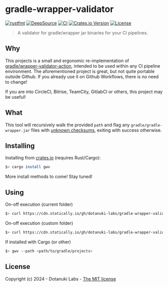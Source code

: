 # gradle-wrapper-validator

[![rustfmt](https://img.shields.io/badge/code%20style-%E2%9D%A4-FF4081.svg)](https://rust-lang.github.io/rustfmt)
[![DeepSource](https://app.deepsource.com/gh/dotanuki-labs/gradle-wrapper-validator.svg/?label=active+issues&show_trend=false&token=RkvGszk0c0X5b_NOtG5k501L)](https://app.deepsource.com/gh/dotanuki-labs/gradle-wrapper-validator/)
[![CI](https://github.com/dotanuki-labs/gradle-wrapper-validator/actions/workflows/ci.yml/badge.svg?branch=main)](https://github.com/dotanuki-labs/gradle-wrapper-validator/actions/workflows/ci.yml)
[![Crates.io Version](https://img.shields.io/crates/v/gwv)](https://crates.io/crates/gwv)
[![License](https://img.shields.io/github/license/dotanuki-labs/norris)](https://choosealicense.com/licenses/mit)

> A validator for gradle/wrapper jar binaries for your CI pipelines.

## Why

This projects is a small and ergonomic re-implementation of
[gradle/wrapper-validator-action](https://github.com/gradle/wrapper-validation-action),
intended to be used within any CI pipeline environment. The aforementioned
project is great, but not quite portable outside Github. If you already use
it on Github Workflows, there is no need to change!

If you are into CircleCI, Bitrise, TeamCity, GitlabCI or others, this project
may be useful!

## What

This tool will recursively walk the provided `path` and flag any `gradle/gradle-wrapper.jar`
files with
[unknown checksums](https://services.gradle.org/versions/all),
exiting with success otherwise.

## Installing

Installing from [crates.io](https://crates.io) (requires Rust/Cargo):

```bash
$> cargo install gwv
```

More install methods to come! Stay tuned!

## Using

On-off execution (current folder)

```bash
$> curl https://cdn.statically.io/gh/dotanuki-labs/gradle-wrapper-validator/main/run.sh | bash
```

On-off execution (custom folder)

```bash
$> curl https://cdn.statically.io/gh/dotanuki-labs/gradle-wrapper-validator/main/run.sh | bash -s -- <path/to/folder>
```

If installed with Cargo (or other)

```bash
$> gwv --path <path/to/gradle/projects>
```

## License

Copyright (c) 2024 - Dotanuki Labs - [The MIT license](https://choosealicense.com/licenses/mit)
